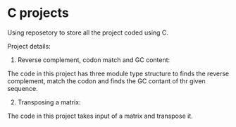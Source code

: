 # C projects

Using reposetory to store all the project coded using C.

Project details:

1. Reverse complement, codon match and GC content:

The code in this project has three module type structure to finds the reverse complement, match the codon and finds the GC contant of thr given sequence.

2. Transposing a matrix:

The code in this project takes input of a matrix and transpose it.
